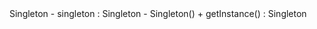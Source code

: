 ﻿<g xmlns="http://www.w3.org/2000/svg" transform="translate(50,50)">
    <rect width="400" height="200"/>
    <line x1="0" x2="400" y1="60" y2="60"/>
    <line x1="0" x2="400" y1="110" y2="110"/>
    <text x="200" y="45" class="name">Singleton</text>
    <text x="30" y="95" class="visibility">-</text>
    <text x="60" y="95">singleton : Singleton</text>
    <line x1="30" x2="370" y1="100" y2="100"/>
    <text x="30" y="145" class="visibility">-</text>
    <text x="60" y="145">Singleton()</text>
    <text x="30" y="180" class="visibility">+</text>
    <text x="60" y="180">getInstance() : Singleton</text>
    <line x1="30" x2="370" y1="185" y2="185"/>
  </g>